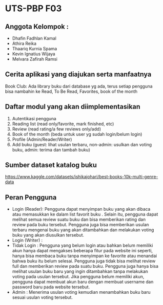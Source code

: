 # UTS-PBP F03

## Anggota Kelompok :
- Dhafin Fadhlan Kamal
- Athira Reika
- Thaariq Kurnia Spama
- Kevin Ignatius Wijaya
- Melvara Zafirah Ramsi

## Cerita aplikasi yang diajukan serta manfaatnya
Book Club: Ada library buku dari database yg ada, terus setiap pengguna bisa nambahin ke Read, To Be Read, Favorites, book of the month


## Daftar modul yang akan diimplementasikan
1. Autentikasi pengguna
2. Reading list (read only/favorite, mark finished, etc)
3. Review (read rating/a few reviews only/add)
4. Book of the month (beda untuk user yg sudah login/belum login)
5. Profile (Admin/Reader/Writer)
6. Add buku (guest: lihat usulan terbaru, non-admin: usulkan dan voting buku, admin: terima dan tambah buku)


## Sumber dataset katalog buku
https://www.kaggle.com/datasets/ishikajohari/best-books-10k-multi-genre-data

## Peran Pengguna
- Login (Reader): Pengguna dapat menyimpan buku yang akan dibaca atau memasukkan ke dalam list favorit buku . Selain itu, pengguna dapat melihat semua review suatu buku dan bisa memberikan rating dan review pada buku tersebut. Pengguna juga bisa memberikan usulan terbaru mengenai buku yang akan ditambahkan dan melakukan voting buku yang akan diusulkan tersebut.
- Login (Writer) : 
- Tidak Login : Pengguna yang belum login atau bahkan belum memiliki akun hanya dapat mengakses beberapa fitur pada website ini seperti, hanya bisa membaca buku tanpa menyimpan ke favorite atau menandai bahwa buku itu belum selesai. Pengguna juga tidak bisa melihat review full dan memberikan review pada suatu buku. Pengguna juga hanya bisa melihat usulan buku baru yang ingin ditambahkan tanpa melakukan voting pada usulan tersebut. Jika pengguna belum memiliki akun, pengguna dapat membuat akun baru dengan membuat username dan password baru pada website tersebut. 
- Admin : Menerima usulan voting kemudian menambahkan buku baru sesuai usulan voting tersebut. 

